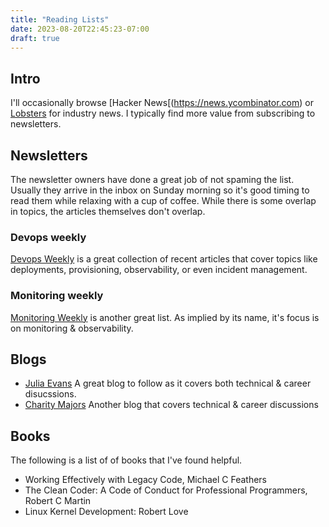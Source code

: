 ```yaml
---
title: "Reading Lists"
date: 2023-08-20T22:45:23-07:00
draft: true
---
```


## Intro

I'll occasionally browse [Hacker News[(https://news.ycombinator.com) or [Lobsters](http://lobste.rs) for industry news. I typically find more value from subscribing to newsletters.  

## Newsletters

The newsletter owners have done a great job of not spaming the list. Usually they arrive in the inbox on Sunday morning so it's good
timing to read them while relaxing with a cup of coffee.  While there is some overlap in topics, the articles
themselves don't overlap.

### Devops weekly

[Devops Weekly](https://www.devopsweekly.com) is a great collection of recent articles that cover topics like deployments, provisioning,
observability, or even incident management.

### Monitoring weekly

[Monitoring Weekly](https://monitoring.love) is another great list.  As implied by its name, it's focus is on monitoring & observability.

## Blogs

* [Julia Evans](https://jvns.ca) A great blog to follow as it covers both technical & career disucssions.
* [Charity Majors](https://charity.wtf) Another blog that covers technical & career discussions

## Books

The following is a list of of books that I've found helpful.

* Working Effectively with Legacy Code, Michael C Feathers
* The Clean Coder: A Code of Conduct for Professional Programmers, Robert C Martin
* Linux Kernel Development: Robert Love


